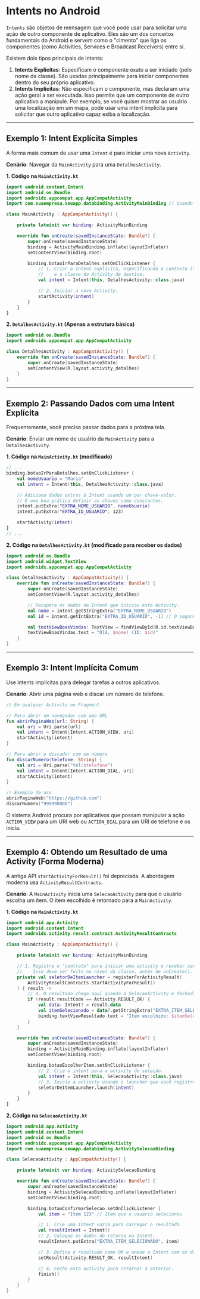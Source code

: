 # Intents no Android

`Intents` são objetos de mensagem que você pode usar para solicitar uma ação de outro componente de aplicativo. Eles são um dos conceitos fundamentais do Android e servem como o "cimento" que liga os componentes (como Activities, Services e Broadcast Receivers) entre si.

Existem dois tipos principais de intents:

1.  **Intents Explícitas**: Especificam o componente exato a ser iniciado (pelo nome da classe). São usadas principalmente para iniciar componentes dentro do seu próprio aplicativo.
2.  **Intents Implícitas**: Não especificam o componente, mas declaram uma ação geral a ser executada. Isso permite que um componente de outro aplicativo a manipule. Por exemplo, se você quiser mostrar ao usuário uma localização em um mapa, pode usar uma intent implícita para solicitar que outro aplicativo capaz exiba a localização.

---

## Exemplo 1: Intent Explícita Simples

A forma mais comum de usar uma `Intent` é para iniciar uma nova `Activity`.

**Cenário**: Navegar da `MainActivity` para uma `DetalhesActivity`.

**1. Código na `MainActivity.kt`**

```kotlin
import android.content.Intent
import android.os.Bundle
import androidx.appcompat.app.AppCompatActivity
import com.suaempresa.seuapp.databinding.ActivityMainBinding // Usando View Binding

class MainActivity : AppCompatActivity() {

    private lateinit var binding: ActivityMainBinding

    override fun onCreate(savedInstanceState: Bundle?) {
        super.onCreate(savedInstanceState)
        binding = ActivityMainBinding.inflate(layoutInflater)
        setContentView(binding.root)

        binding.botaoIrParaDetalhes.setOnClickListener {
            // 1. Criar a Intent explícita, especificando o contexto (this)
            //    e a classe da Activity de destino.
            val intent = Intent(this, DetalhesActivity::class.java)

            // 2. Iniciar a nova Activity.
            startActivity(intent)
        }
    }
}
```

**2. `DetalhesActivity.kt` (Apenas a estrutura básica)**

```kotlin
import android.os.Bundle
import androidx.appcompat.app.AppCompatActivity

class DetalhesActivity : AppCompatActivity() {
    override fun onCreate(savedInstanceState: Bundle?) {
        super.onCreate(savedInstanceState)
        setContentView(R.layout.activity_detalhes)
    }
}
```

---

## Exemplo 2: Passando Dados com uma Intent Explícita

Frequentemente, você precisa passar dados para a próxima tela.

**Cenário**: Enviar um nome de usuário da `MainActivity` para a `DetalhesActivity`.

**1. Código na `MainActivity.kt` (modificado)**

```kotlin
// ...
binding.botaoIrParaDetalhes.setOnClickListener {
    val nomeUsuario = "Maria"
    val intent = Intent(this, DetalhesActivity::class.java)

    // Adiciona dados extras à Intent usando um par chave-valor.
    // É uma boa prática definir as chaves como constantes.
    intent.putExtra("EXTRA_NOME_USUARIO", nomeUsuario)
    intent.putExtra("EXTRA_ID_USUARIO", 123)

    startActivity(intent)
}
// ...
```

**2. Código na `DetalhesActivity.kt` (modificado para receber os dados)**

```kotlin
import android.os.Bundle
import android.widget.TextView
import androidx.appcompat.app.AppCompatActivity

class DetalhesActivity : AppCompatActivity() {
    override fun onCreate(savedInstanceState: Bundle?) {
        super.onCreate(savedInstanceState)
        setContentView(R.layout.activity_detalhes)

        // Recupera os dados da Intent que iniciou esta Activity.
        val nome = intent.getStringExtra("EXTRA_NOME_USUARIO")
        val id = intent.getIntExtra("EXTRA_ID_USUARIO", -1) // O segundo parâmetro é um valor padrão.

        val textViewBoasVindas: TextView = findViewById(R.id.textViewBoasVindas)
        textViewBoasVindas.text = "Olá, $nome! (ID: $id)"
    }
}
```

---

## Exemplo 3: Intent Implícita Comum

Use intents implícitas para delegar tarefas a outros aplicativos.

**Cenário**: Abrir uma página web e discar um número de telefone.

```kotlin
// Em qualquer Activity ou Fragment

// Para abrir um navegador com uma URL
fun abrirPaginaWeb(url: String) {
    val uri = Uri.parse(url)
    val intent = Intent(Intent.ACTION_VIEW, uri)
    startActivity(intent)
}

// Para abrir o discador com um número
fun discarNumero(telefone: String) {
    val uri = Uri.parse("tel:$telefone")
    val intent = Intent(Intent.ACTION_DIAL, uri)
    startActivity(intent)
}

// Exemplo de uso
abrirPaginaWeb("https://github.com")
discarNumero("999998888")
```

O sistema Android procura por aplicativos que possam manipular a ação `ACTION_VIEW` para um URI web ou `ACTION_DIAL` para um URI de telefone e os inicia.

---

## Exemplo 4: Obtendo um Resultado de uma Activity (Forma Moderna)

A antiga API `startActivityForResult()` foi depreciada. A abordagem moderna usa `ActivityResultContracts`.

**Cenário**: A `MainActivity` inicia uma `SelecaoActivity` para que o usuário escolha um item. O item escolhido é retornado para a `MainActivity`.

**1. Código na `MainActivity.kt`**

```kotlin
import android.app.Activity
import android.content.Intent
import androidx.activity.result.contract.ActivityResultContracts

class MainActivity : AppCompatActivity() {

    private lateinit var binding: ActivityMainBinding

    // 1. Registre o "contrato" para iniciar uma activity e receber seu resultado.
    //    Isso deve ser feito no nível da classe, antes de onCreate().
    private val seletorDeItemLauncher = registerForActivityResult(
        ActivityResultContracts.StartActivityForResult()
    ) { result ->
        // 4. O resultado chega aqui quando a SelecaoActivity é fechada.
        if (result.resultCode == Activity.RESULT_OK) {
            val data: Intent? = result.data
            val itemSelecionado = data?.getStringExtra("EXTRA_ITEM_SELECIONADO")
            binding.textViewResultado.text = "Item escolhido: $itemSelecionado"
        }
    }

    override fun onCreate(savedInstanceState: Bundle?) {
        super.onCreate(savedInstanceState)
        binding = ActivityMainBinding.inflate(layoutInflater)
        setContentView(binding.root)

        binding.botaoEscolherItem.setOnClickListener {
            // 2. Crie a intent para a activity de seleção.
            val intent = Intent(this, SelecaoActivity::class.java)
            // 3. Inicie a activity usando o launcher que você registrou.
            seletorDeItemLauncher.launch(intent)
        }
    }
}
```

**2. Código na `SelecaoActivity.kt`**

```kotlin
import android.app.Activity
import android.content.Intent
import android.os.Bundle
import androidx.appcompat.app.AppCompatActivity
import com.suaempresa.seuapp.databinding.ActivitySelecaoBinding

class SelecaoActivity : AppCompatActivity() {

    private lateinit var binding: ActivitySelecaoBinding

    override fun onCreate(savedInstanceState: Bundle?) {
        super.onCreate(savedInstanceState)
        binding = ActivitySelecaoBinding.inflate(layoutInflater)
        setContentView(binding.root)

        binding.botaoConfirmarSelecao.setOnClickListener {
            val item = "Item 123" // Item que o usuário selecionou

            // 1. Crie uma Intent vazia para carregar o resultado.
            val resultIntent = Intent()
            // 2. Coloque os dados de retorno na Intent.
            resultIntent.putExtra("EXTRA_ITEM_SELECIONADO", item)

            // 3. Defina o resultado como OK e anexe a Intent com os dados.
            setResult(Activity.RESULT_OK, resultIntent)

            // 4. Feche esta activity para retornar à anterior.
            finish()
        }
    }
}
```